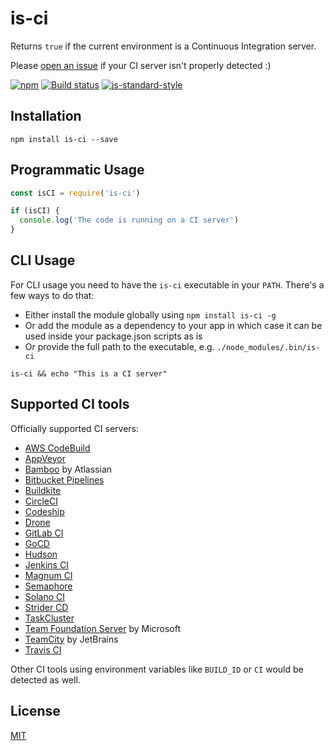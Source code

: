 # is-ci

Returns `true` if the current environment is a Continuous Integration
server.

Please [open an issue](https://github.com/watson/is-ci/issues) if your
CI server isn't properly detected :)

[![npm](https://img.shields.io/npm/v/is-ci.svg)](https://www.npmjs.com/package/is-ci)
[![Build status](https://travis-ci.org/watson/is-ci.svg?branch=master)](https://travis-ci.org/watson/is-ci)
[![js-standard-style](https://img.shields.io/badge/code%20style-standard-brightgreen.svg?style=flat)](https://github.com/feross/standard)

## Installation

```
npm install is-ci --save
```

## Programmatic Usage

```js
const isCI = require('is-ci')

if (isCI) {
  console.log('The code is running on a CI server')
}
```

## CLI Usage

For CLI usage you need to have the `is-ci` executable in your `PATH`.
There's a few ways to do that:

- Either install the module globally using `npm install is-ci -g`
- Or add the module as a dependency to your app in which case it can be
  used inside your package.json scripts as is
- Or provide the full path to the executable, e.g.
  `./node_modules/.bin/is-ci`

```
is-ci && echo "This is a CI server"
```

## Supported CI tools

Officially supported CI servers:

- [AWS CodeBuild](https://aws.amazon.com/codebuild/)
- [AppVeyor](http://www.appveyor.com)
- [Bamboo](https://www.atlassian.com/software/bamboo) by Atlassian
- [Bitbucket Pipelines](https://bitbucket.org/product/features/pipelines)
- [Buildkite](https://buildkite.com)
- [CircleCI](http://circleci.com)
- [Codeship](https://codeship.com)
- [Drone](https://drone.io)
- [GitLab CI](https://about.gitlab.com/gitlab-ci/)
- [GoCD](https://www.go.cd/)
- [Hudson](http://hudson-ci.org)
- [Jenkins CI](https://jenkins-ci.org)
- [Magnum CI](https://magnum-ci.com)
- [Semaphore](https://semaphoreci.com)
- [Solano CI](https://www.solanolabs.com/)
- [Strider CD](https://strider-cd.github.io/)
- [TaskCluster](http://docs.taskcluster.net)
- [Team Foundation Server](https://www.visualstudio.com/en-us/products/tfs-overview-vs.aspx) by Microsoft
- [TeamCity](https://www.jetbrains.com/teamcity/) by JetBrains
- [Travis CI](http://travis-ci.org)

Other CI tools using environment variables like `BUILD_ID` or `CI` would
be detected as well.

## License

[MIT](LICENSE)
